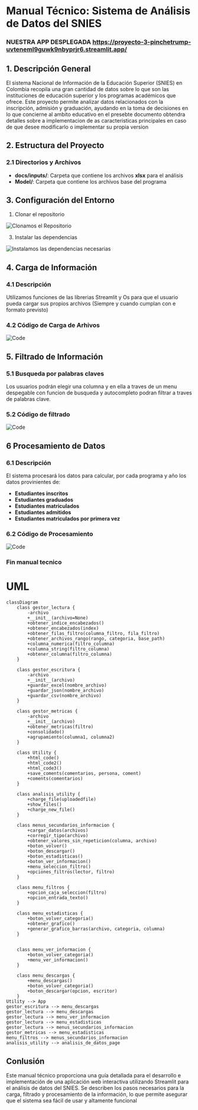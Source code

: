 # Manual Técnico: Sistema de Análisis de Datos del SNIES

### NUESTRA APP DESPLEGADA https://proyecto-3-pinchetrump-uvteneml9guwk9nbyprjr6.streamlit.app/

## 1. Descripción General

El sistema Nacional de Información de la Educación Superior (SNIES) en Colombia recopila una gran cantidad de datos
sobre lo que son las instituciones de educación superior y los programas académicos que ofrece. Este proyecto permite
analizar datos relacionados con la inscripción, admisión y graduación, ayudando en la toma de decisiones en lo que
concierne al ambito educativo en el presebte documento obtendra detalles sobre a implementacion de as caracteristicas
principales en caso de que desee modificarlo o implementar su propia version

## 2. Estructura del Proyecto

### 2.1 Directorios y Archivos

- **docs/inputs/**: Carpeta que contiene los archivos **xlsx** para el análisis
- **Model/**: Carpeta que contiene los archivos base del programa

## 3. Configuración del Entorno

1. Clonar el repositorio

![Clonamos el Repositorio](./assets/clone.png)

3. Instalar las dependencias

![Instalamos las dependencias necesarias](./assets/dependencias.png)

## 4. Carga de Información

### 4.1 Descripción
Utilizamos funciones de las librerias Streamlit y Os para que el usuario pueda cargar sus propios archivos (Siempre y cuando cumplan con e formato previsto)
### 4.2 Código de Carga de Arhivos

![Code](./assets/CargadoDeArchivos.png)
## 5. Filtrado de Información

### 5.1 Busqueda por palabras claves

Los usuarios podrán elegir una columna y en ella a traves de un menu despegable con funcion de busqueda y autocompleto podran filtrar a traves de palabras clave.
### 5.2 Código de filtrado

![Code](./assets/AplicadoFiltros.png)

## 6 Procesamiento de Datos

### 6.1 Descripción

El sistema procesará los datos para calcular, por cada programa y año los datos provinientes de:

- **Estudiantes inscritos**
- **Estudiantes graduados**
- **Estudiantes matriculados**
- **Estudiantes admitidos**
- **Estudiantes matriculados por primera vez**

### 6.2 Código de Procesamiento

![Code](./assets/ProcesarData.png)

### Fin manual tecnico


# UML
```mermaid
classDiagram
    class gestor_lectura {
        -archivo
        +__init__(archivo=None)
        +obtener_indice_encabezados()
        +obtener_encabezados(index)
        +obtener_filas_filtro(columna_filtro, fila_filtro)
        +obtener_archivos_rango(rango, categoria, base_path)
        +columna_numerica(filtro_columna)
        +columna_string(filtro_columna)
        +obtener_columna(filtro_columna)
    }

    class gestor_escritura {
        -archivo
        +__init__(archivo)
        +guardar_excel(nombre_archivo)
        +guardar_json(nombre_archivo)
        +guardar_csv(nombre_archivo)
    }

    class gestor_metricas {
        -archivo
        +__init__(archivo)
        +obtener_metricas(filtro)
        +consolidado()
        +agrupamiento(columna1, columna2)
    }

    class Utility {
        +html_code()
        +html_code2()
        +html_code3()
        +save_coments(comentarios, persona, coment)
        +coments(comentarios)
    }

    class analisis_utility {
        +charge_file(uploadedfile)
        +show_files()
        +charge_new_file()
    }

    class menus_secundarios_informacion {
        +cargar_datos(archivos)
        +corregir_tipo(archivo)
        +obtener_valores_sin_repeticion(columna, archivo)
        +boton_volver()
        +boton_descargar()
        +boton_estadisticas()
        +boton_ver_informacion()
        +menu_seleccion_filtro()
        +opciones_filtros(lector, filtro)
    }

    class menu_filtros {
        +opcion_caja_seleccion(filtro)
        +opcion_entrada_texto()
    }

    class menu_estadisticas {
        +boton_volver_categoria()
        +obtener_grafico()
        +generar_grafico_barras(archivo, categoria, columna)
    }


    class menu_ver_informacion {
        +boton_volver_categoria()
        +menu_ver_informacion()
    }

    class menu_descargas {
        +menu_descargas()
        +boton_volver_categoria()
        +boton_descargar(opcion, escritor)
    }
Utility --> App
gestor_escritura --> menu_descargas
gestor_lectura --> menu_descargas
gestor_lectura --> menu_ver_informacion
gestor_lectura --> menu_estadisticas
gestor_lectura --> menus_secundarios_informacion
gestor_metricas --> menu_estadisticas
menu_filtros --> menus_secundarios_informacion
analisis_utility --> analisis_de_datos_page
```





## Conlusión

Este manual técnico proporciona una guía detallada para el desarrollo e implementación de una aplicación web interactiva
utilizando Streamlit para el análisis de datos del SNIES. Se describen los pasos necesarios para la carga, filtrado y
procesamiento de la información, lo que permite asegurar que el sistema sea fácil de usar y altamente funcional





